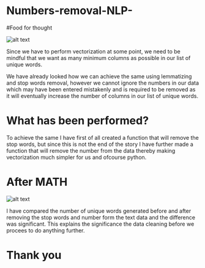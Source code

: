# Numbers-removal-NLP-

#Food for thought 

![alt text](https://cdn.evbuc.com/eventlogos/83522862/foodforthoughtlogoideav2page1.jpg)

Since we have to perform vectorization at some point, we need to be mindful that we want as many minimum columns as possible in our list of unique words. 

We have already looked how we can achieve the same using lemmatizing and stop words removal, however we cannot ignore the numbers in our data which may have been entered mistakenly and is required to be removed as it will eventually increase the number of columns in our list of unique words.

# What has been performed?

To achieve the same I have first of all created a function that will remove the stop words, but since this is not the end of the story I have further made a function that will remove the number from the data thereby making vectorization much simpler for us and ofcourse python.

# After MATH

![alt text](https://media.istockphoto.com/vectors/consequences-sign-vector-id520806535?k=6&m=520806535&s=612x612&w=0&h=R2YJ3p-IvnD-7TY0izAxhEhqQIrJ3Q60PYdweGs-0zY=)

I have compared the number of unique words generated before and after removing the stop words and number form the text data and the difference was significant. This explains the significance the data cleaning before we procees to do anything further.

# Thank you
